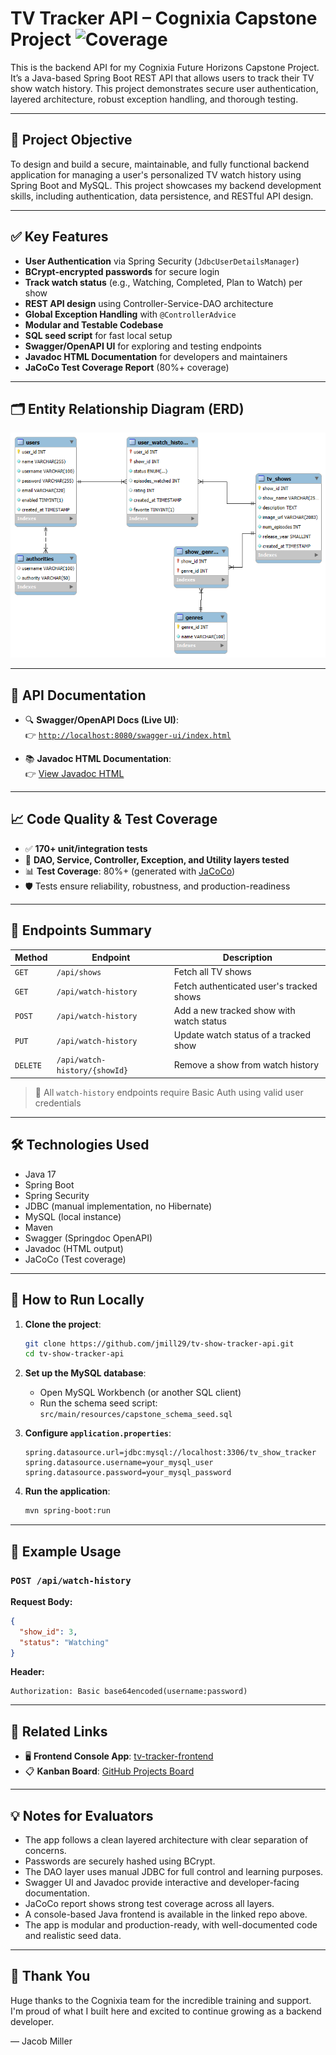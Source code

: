# TV Tracker API – Cognixia Capstone Project ![Coverage](https://img.shields.io/badge/Coverage-80%25-brightgreen)

This is the backend API for my Cognixia Future Horizons Capstone Project. It’s a Java-based Spring Boot REST API that allows users to track their TV show watch history. This project demonstrates secure user authentication, layered architecture, robust exception handling, and thorough testing.

---

## 🎯 Project Objective

To design and build a secure, maintainable, and fully functional backend application for managing a user's personalized TV watch history using Spring Boot and MySQL. This project showcases my backend development skills, including authentication, data persistence, and RESTful API design.

---

## ✅ Key Features

- **User Authentication** via Spring Security (`JdbcUserDetailsManager`)
- **BCrypt-encrypted passwords** for secure login
- **Track watch status** (e.g., Watching, Completed, Plan to Watch) per show
- **REST API design** using Controller-Service-DAO architecture
- **Global Exception Handling** with `@ControllerAdvice`
- **Modular and Testable Codebase**
- **SQL seed script** for fast local setup
- **Swagger/OpenAPI UI** for exploring and testing endpoints
- **Javadoc HTML Documentation** for developers and maintainers
- **JaCoCo Test Coverage Report** (80%+ coverage)

---

## 🗂️ Entity Relationship Diagram (ERD)

![ER Diagram Placeholder](./ERDiagram.png)

---

## 📖 API Documentation

- 🔍 **Swagger/OpenAPI Docs (Live UI)**:  
  👉 [`http://localhost:8080/swagger-ui/index.html`](http://localhost:8080/swagger-ui/index.html)

- 📚 **Javadoc HTML Documentation**:  
  👉 [View Javadoc HTML](./docs/index.html)

---

## 📈 Code Quality & Test Coverage

- ✅ **170+ unit/integration tests**
- 🧪 **DAO, Service, Controller, Exception, and Utility layers tested**
- 📊 **Test Coverage**: 80%+ (generated with [JaCoCo](https://www.jacoco.org/jacoco/))
- 🛡️ Tests ensure reliability, robustness, and production-readiness

---

## 📌 Endpoints Summary

| Method | Endpoint | Description |
|--------|----------|-------------|
| `GET`  | `/api/shows` | Fetch all TV shows |
| `GET`  | `/api/watch-history` | Fetch authenticated user's tracked shows |
| `POST` | `/api/watch-history` | Add a new tracked show with watch status |
| `PUT`  | `/api/watch-history` | Update watch status of a tracked show |
| `DELETE` | `/api/watch-history/{showId}` | Remove a show from watch history |

> 🔐 All `watch-history` endpoints require Basic Auth using valid user credentials

---

## 🛠 Technologies Used

- Java 17  
- Spring Boot  
- Spring Security  
- JDBC (manual implementation, no Hibernate)  
- MySQL (local instance)  
- Maven  
- Swagger (Springdoc OpenAPI)  
- Javadoc (HTML output)  
- JaCoCo (Test coverage)

---

## 🚀 How to Run Locally

1. **Clone the project**:
   ```bash
   git clone https://github.com/jmill29/tv-show-tracker-api.git
   cd tv-show-tracker-api
   ```

2. **Set up the MySQL database**:
   - Open MySQL Workbench (or another SQL client)
   - Run the schema seed script:  
     `src/main/resources/capstone_schema_seed.sql`

3. **Configure `application.properties`**:
   ```properties
   spring.datasource.url=jdbc:mysql://localhost:3306/tv_show_tracker
   spring.datasource.username=your_mysql_user
   spring.datasource.password=your_mysql_password
   ```

4. **Run the application**:
   ```bash
   mvn spring-boot:run
   ```

---

## 🧪 Example Usage

### `POST /api/watch-history`

**Request Body:**
```json
{
  "show_id": 3,
  "status": "Watching"
}
```

**Header:**
```
Authorization: Basic base64encoded(username:password)
```

---

## 📂 Related Links

- 🖥️ **Frontend Console App**: [tv-tracker-frontend](https://github.com/jmill29/tv-tracker-frontend)  
- 📋 **Kanban Board**: [GitHub Projects Board](https://github.com/users/jmill29/projects/1)

---

## 💡 Notes for Evaluators

- The app follows a clean layered architecture with clear separation of concerns.
- Passwords are securely hashed using BCrypt.
- The DAO layer uses manual JDBC for full control and learning purposes.
- Swagger UI and Javadoc provide interactive and developer-facing documentation.
- JaCoCo report shows strong test coverage across all layers.
- A console-based Java frontend is available in the linked repo above.
- The app is modular and production-ready, with well-documented code and realistic seed data.

---

## 🙌 Thank You

Huge thanks to the Cognixia team for the incredible training and support. I'm proud of what I built here and excited to continue growing as a backend developer.

— Jacob Miller

